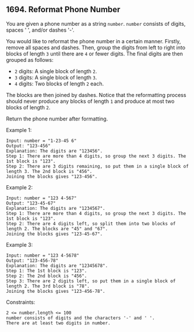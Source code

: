 ## 1694. Reformat Phone Number

You are given a phone number as a string `number`. `number` consists of digits, spaces ' ', and/or dashes '-'.

You would like to reformat the phone number in a certain manner. Firstly, remove all spaces and dashes. Then, group the digits from left to right into blocks of length `3` until there are `4` or fewer digits. The final digits are then grouped as follows:

- `2` digits: A single block of length `2`.
- `3` digits: A single block of length `3`.
- `4` digits: Two blocks of length `2` each.

The blocks are then joined by dashes. Notice that the reformatting process should never produce any blocks of length `1` and produce at most two blocks of length `2`.

Return the phone number after formatting.

Example 1:

```
Input: number = "1-23-45 6"
Output: "123-456"
Explanation: The digits are "123456".
Step 1: There are more than 4 digits, so group the next 3 digits. The 1st block is "123".
Step 2: There are 3 digits remaining, so put them in a single block of length 3. The 2nd block is "456".
Joining the blocks gives "123-456".
```

Example 2:

```
Input: number = "123 4-567"
Output: "123-45-67"
Explanation: The digits are "1234567".
Step 1: There are more than 4 digits, so group the next 3 digits. The 1st block is "123".
Step 2: There are 4 digits left, so split them into two blocks of length 2. The blocks are "45" and "67".
Joining the blocks gives "123-45-67".
```

Example 3:

```
Input: number = "123 4-5678"
Output: "123-456-78"
Explanation: The digits are "12345678".
Step 1: The 1st block is "123".
Step 2: The 2nd block is "456".
Step 3: There are 2 digits left, so put them in a single block of length 2. The 3rd block is "78".
Joining the blocks gives "123-456-78".
```

Constraints:

```
2 <= number.length <= 100
number consists of digits and the characters '-' and ' '.
There are at least two digits in number.
```
